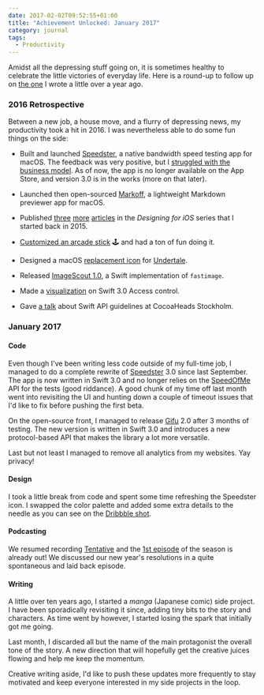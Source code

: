 ```yaml
---
date: 2017-02-02T09:52:55+01:00
title: "Achievement Unlocked: January 2017"
category: journal
tags:
  - Productivity
---
```


Amidst all the depressing stuff going on, it is sometimes healthy to celebrate the little victories of everyday life. Here is a round-up to follow up on [the one][Retro 2015] I wrote a little over a year ago.

### 2016 Retrospective

Between a new job, a house move, and a flurry of depressing news, my productivity took a hit in 2016. I was nevertheless able to do some fun things on the side:

- Built and launched [Speedster], a native bandwidth speed testing app for macOS. The feedback was very positive, but I [struggled with the business model][Speedster retrospective]. As of now, the app is no longer available on the App Store, and version 3.0 is in the works (more on that later).

- Launched then open-sourced [Markoff], a lightweight Markdown previewer app for macOS.

- Published [three][views] [more][custom button] [articles][subclassing views] in the *Designing for iOS* series that I started back in 2015.

- [Customized an arcade stick][stick] 🕹 and had a ton of fun doing it.

- Designed a macOS [replacement icon] for [Undertale].

- Released [ImageScout 1.0], a Swift implementation of `fastimage`.

- Made a [visualization] on Swift 3.0 Access control.

- Gave [a talk] about Swift API guidelines at CocoaHeads Stockholm.

### January 2017

#### Code

Even though I've been writing less code outside of my full-time job, I managed to do a complete rewrite of [Speedster] 3.0 since last September. The app is now written in Swift 3.0 and no longer relies on the [SpeedOfMe] API for the tests (good riddance). A good chunk of my time off last month went into revisiting the UI and hunting down a couple of timeout issues that I'd like to fix before pushing the first beta.

On the open-source front, I managed to release [Gifu] 2.0 after 3 months of testing. The new version is written in Swift 3.0 and introduces a new protocol-based API that makes the library a lot more versatile.

Last but not least I managed to remove all analytics from my websites. Yay privacy!

#### Design

I took a little break from code and spent some time refreshing the Speedster icon. I swapped the color palette and added some extra details to the needle as you can see on the [Dribbble shot].

#### Podcasting

We resumed recording [Tentative] and the [1st episode] of the season is already out! We discussed our new year's resolutions in a quite spontaneous and laid back episode.

#### Writing

A little over ten years ago, I started a *manga* (Japanese comic) side project. I have been sporadically revisiting it since, adding tiny bits to the story and characters.
As time went by however, I started losing the spark that initially got me going.

Last month, I discarded all but the name of the main protagonist the overall tone of the story. A new direction that will hopefully get the creative juices flowing and help me keep the momentum.

Creative writing aside, I'd like to push these updates more frequently to stay motivated and keep everyone interested in my side projects in the loop.

[Retro 2015]: /2015/achievement-unlocked-2015
[Speedster]: https://speedsterapp.com
[Speedster retrospective]: /2016/speedster-a-retrospective
[Markoff]: https://github.com/thoughtbot/Markoff
[views]: https://robots.thoughtbot.com/building-ios-interfaces-views
[custom button]: https://robots.thoughtbot.com/building-ios-interfaces-custom-button
[subclassing views]: https://robots.thoughtbot.com/building-ios-interfaces-subclassing-views
[stick]: https://twitter.com/kaishin/status/706076592976629761
[replacement icon]: https://dribbble.com/shots/2730205-Undertale-Replacement-Icon
[Undertale]: http://undertale.com/
[ImageScout 1.0]: https://github.com/kaishin/ImageScout
[visualization]: https://swiftbits.redalemeden.com/resources/swift-3-access-control/
[a talk]: https://speakerdeck.com/kaishin/swift-3-api-best-practices-by-example
[Cocoaheads Stockholm]: https://www.meetup.com/CocoaHeads-Stockholm/
[SpeedOfMe]: https://speedof.me
[Gifu]: https://cocoapods.org/pods/Gifu
[Dribbble shot]: https://dribbble.com/shots/3252363-Speedster-3-0-Icon
[Tentative]: http://tentative.fm
[1st episode]: http://tentative.fm/31
